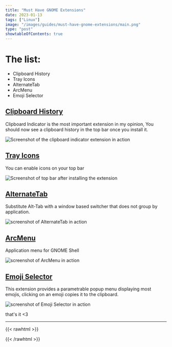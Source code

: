 ```yaml
---
title: "Must Have GNOME Extensions"
date: 2023-01-13
tags: ["Linux"]
image: "/images/guides/must-have-gnome-extensions/main.png"
type: "post"
showtableOfContents: true
---
```


# The list: 
- Clipboard History
- Tray Icons
- AlternateTab
- ArcMenu
- Emoji Selector

## [Clipboard History](https://extensions.gnome.org/extension/779/clipboard-indicator/)
Clipboard Indicator is the most important extension in my opinion, You should now see a clipboard history in the top bar once you install it.

![Screenshot of the clipboard indicator extension in action](/images/guides/things-to-do-after-installing-deb/2022_2.png)

## [Tray Icons](https://extensions.gnome.org/extension/2890/tray-icons-reloaded/)
You can enable icons on your top bar

![Screenshot of top bar after installing the extension](/images/guides/things-to-do-after-installing-deb/2022_3.png)

## [AlternateTab](https://extensions.gnome.org/extension/15/alternatetab/)
Substitute Alt-Tab with a window based switcher that does not group by application.

![screenshot of AlternateTab in action](/images/guides/must-have-gnome-extensions/alternatetab.png)

## [ArcMenu](https://extensions.gnome.org/extension/3628/arcmenu/)
Application menu for GNOME Shell

![screenshot of ArcMenu in action](/images/guides/must-have-gnome-extensions/arcmenu.png)

## [Emoji Selector](https://extensions.gnome.org/extension/1162/emoji-selector/)
This extension provides a parametrable popup menu displaying most emojis, clicking on an emoji copies it to the clipboard.

![screenshot of Emoji Selector in action](/images/guides/must-have-gnome-extensions/emojiselector.png)

that's it <3

---

{{< rawhtml >}} 
<script src="https://utteranc.es/client.js"
        repo="mansoorbarri/website"
        issue-term="title"
        theme="github-dark"
        crossorigin="anonymous"
        async>
</script>
{{< /rawhtml >}}
